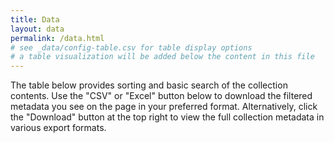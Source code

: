 ```yaml
---
title: Data
layout: data
permalink: /data.html
# see _data/config-table.csv for table display options
# a table visualization will be added below the content in this file
---
```

The table below provides sorting and basic search of the collection contents. 
Use the "CSV" or "Excel" button below to download the filtered metadata you see on the page in your preferred format. 
Alternatively, click the "Download" button at the top right to view the full collection metadata in various export formats. 
